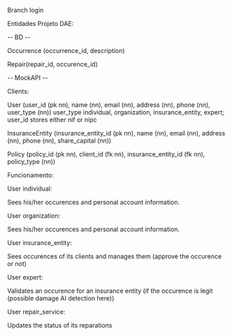 Branch login

Entidades Projeto DAE:

-- BD --

Occurrence (occurrence_id, description)

Repair(repair_id, occurence_id)

-- MockAPI --
	
Clients:

User (user_id (pk nn), name (nn), email (nn), address (nn), phone (nn), user_type (nn)) user_type individual, organization, insurance_entity, expert; user_id stores either nif or nipc

InsuranceEntity (insurance_entity_id (pk nn), name (nn), email (nn), address (nn), phone (nn), share_capital (nn))
           
Policy (policy_id (pk nn), client_id (fk nn), insurance_entity_id (fk nn), policy_type (nn))

Funcionamento:

User individual: 

Sees his/her occurences and personal account information.

User organization:

Sees his/her occurences and personal account information.

User insurance_entity:

Sees occurences of its clients and manages them (approve the occurence or not)

User expert:

Validates an occurence for an insurance entity (if the occurence is legit (possible damage AI detection here))

User repair_service:

Updates the status of its reparations
